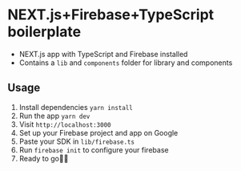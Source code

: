 # NEXT.js+Firebase+TypeScript boilerplate

- NEXT.js app with TypeScript and Firebase installed
- Contains a `lib` and `components` folder for library and components
  
## Usage

1. Install dependencies `yarn install`
2. Run the app `yarn dev`
3. Visit `http://localhost:3000`
4. Set up your Firebase project and app on Google
5. Paste your SDK in `lib/firebase.ts`
6. Run `firebase init` to configure your firebase
7. Ready to go🏃‍♀️
